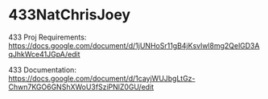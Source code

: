 # 433NatChrisJoey

433 Proj Requirements:
https://docs.google.com/document/d/1jUNHoSr11gB4jKsvlwl8mg2QelGD3AqJhkWce41JGpA/edit

433 Documentation:
https://docs.google.com/document/d/1cayjWUJbgLtGz-Chwn7KGO6GNShXWoU3fSziPNlZ0GU/edit
